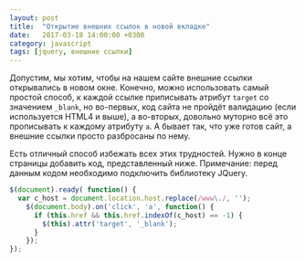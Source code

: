 ```yaml
---
layout: post
title:  "Открытие внешних ссылок в новой вкладке"
date:   2017-03-18 14:00:00 +0300
category: javascript
tags: [jquery, внешние ссылки]
---
```

Допустим, мы хотим, чтобы на нашем сайте внешние ссылки открывались в новом окне. Конечно, можно использовать самый простой способ, к каждой ссылке приписывать атрибут `target` со значением `_blank`, но во-первых, код сайта не пройдёт валидацию (если используется HTML4 и выше), а во-вторых, довольно муторно всё это прописывать к каждому атрибуту `a`. А бывает так, что уже готов сайт, а внешние ссылки просто разбросаны по нему.
<!--more-->
Есть отличный способ избежать всех этих трудностей. Нужно в конце страницы добавить код, представленный ниже. Примечание: перед данным кодом необходимо подключить библиотеку JQuery.

```javascript
$(document).ready( function() {
  var c_host = document.location.host.replace(/www\./, '');
    $(document.body).on('click', 'a', function() {
      if (this.href && this.href.indexOf(c_host) == -1) {
        $(this).attr('target', '_blank');
      }
    });
});
```